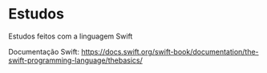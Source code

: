 # Estudos
Estudos feitos com a linguagem Swift

Documentação Swift: https://docs.swift.org/swift-book/documentation/the-swift-programming-language/thebasics/
